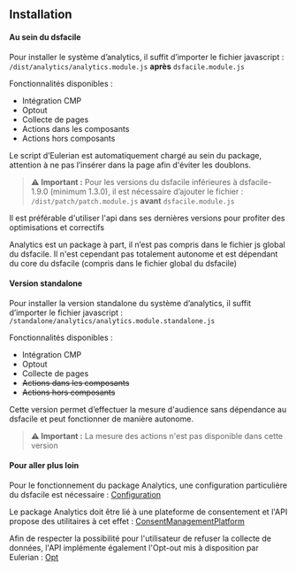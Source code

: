 ## Installation

#### Au sein du dsfacile

Pour installer le système d’analytics, il suffit d’importer le fichier javascript :
`/dist/analytics/analytics.module.js` **après** `dsfacile.module.js`

Fonctionnalités disponibles :
- Intégration CMP
- Optout
- Collecte de pages
- Actions dans les composants
- Actions hors composants

Le script d’Eulerian est automatiquement chargé au sein du package, attention à ne pas l’insérer dans la page afin d'éviter les doublons.

> **⚠️ Important :** 
> Pour les versions du dsfacile inférieures à dsfacile-1.9.0 (minimum 1.3.0), il est nécessaire d’ajouter le fichier : `/dist/patch/patch.module.js` **avant** `dsfacile.module.js`

Il est préférable d'utiliser l'api dans ses dernières versions pour profiter des optimisations et correctifs

Analytics est un package à part, il n’est pas compris dans le fichier js global du dsfacile. Il n'est cependant pas totalement autonome et est dépendant du core du dsfacile (compris dans le fichier global du dsfacile)

#### Version standalone

Pour installer la version standalone du système d’analytics, il suffit d’importer le fichier javascript :
`/standalone/analytics/analytics.module.standalone.js`

Fonctionnalités disponibles :
- Intégration CMP
- Optout
- Collecte de pages
- ~~Actions dans les composants~~
- ~~Actions hors composants~~

Cette version permet d’effectuer la mesure d'audience sans dépendance au dsfacile et peut fonctionner de manière autonome.

> **⚠️ Important :**
> La mesure des actions n'est pas disponible dans cette version

#### Pour aller plus loin

Pour le fonctionnement du package Analytics, une configuration particulière du dsfacile est nécessaire :
[Configuration](installation/configuration.md)

Le package Analytics doit être lié à une plateforme de consentement et l'API propose des utilitaires à cet effet : [ConsentManagementPlatform](installation/cmp.md)

Afin de respecter la possibilité pour l'utilisateur de refuser la collecte de données, l'API implémente également l'Opt-out mis à disposition par Eulerian : [Opt](installation/opt.md)
